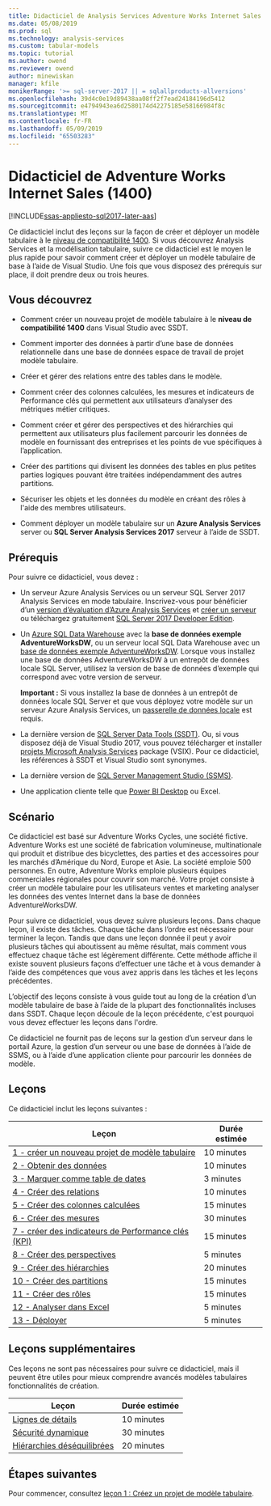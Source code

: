```yaml
---
title: Didacticiel de Analysis Services Adventure Works Internet Sales (1400) | Microsoft Docs
ms.date: 05/08/2019
ms.prod: sql
ms.technology: analysis-services
ms.custom: tabular-models
ms.topic: tutorial
ms.author: owend
ms.reviewer: owend
author: minewiskan
manager: kfile
monikerRange: '>= sql-server-2017 || = sqlallproducts-allversions'
ms.openlocfilehash: 39d4c0e19d89438aa08ff2f7ead24184196d5412
ms.sourcegitcommit: e4794943ea6d2580174d42275185e58166984f8c
ms.translationtype: MT
ms.contentlocale: fr-FR
ms.lasthandoff: 05/09/2019
ms.locfileid: "65503283"
---
```

# <a name="adventure-works-internet-sales-tutorial-1400"></a>Didacticiel de Adventure Works Internet Sales (1400)

[!INCLUDE[ssas-appliesto-sql2017-later-aas](../../includes/ssas-appliesto-sql2017-later-aas.md)]

Ce didacticiel inclut des leçons sur la façon de créer et déployer un modèle tabulaire à le [niveau de compatibilité 1400](../tabular-models/compatibility-level-for-tabular-models-in-analysis-services.md). Si vous découvrez Analysis Services et la modélisation tabulaire, suivre ce didacticiel est le moyen le plus rapide pour savoir comment créer et déployer un modèle tabulaire de base à l’aide de Visual Studio. Une fois que vous disposez des prérequis sur place, il doit prendre deux ou trois heures.  
  
## <a name="what-you-learn"></a>Vous découvrez   
  
-   Comment créer un nouveau projet de modèle tabulaire à le **niveau de compatibilité 1400** dans Visual Studio avec SSDT.
  
-   Comment importer des données à partir d’une base de données relationnelle dans une base de données espace de travail de projet modèle tabulaire.  
  
-   Créer et gérer des relations entre des tables dans le modèle.  
  
-   Comment créer des colonnes calculées, les mesures et indicateurs de Performance clés qui permettent aux utilisateurs d’analyser des métriques métier critiques.  
  
-   Comment créer et gérer des perspectives et des hiérarchies qui permettent aux utilisateurs plus facilement parcourir les données de modèle en fournissant des entreprises et les points de vue spécifiques à l’application.  
  
-   Créer des partitions qui divisent les données des tables en plus petites parties logiques pouvant être traitées indépendamment des autres partitions.  
  
-   Sécuriser les objets et les données du modèle en créant des rôles à l'aide des membres utilisateurs.  
  
-   Comment déployer un modèle tabulaire sur un **Azure Analysis Services** server ou **SQL Server Analysis Services 2017** serveur à l’aide de SSDT.  
  
## <a name="prerequisites"></a>Prérequis  

Pour suivre ce didacticiel, vous devez :  
  
-   Un serveur Azure Analysis Services ou un serveur SQL Server 2017 Analysis Services en mode tabulaire. Inscrivez-vous pour bénéficier d’un [version d’évaluation d’Azure Analysis Services](https://azure.microsoft.com/services/analysis-services/) et [créer un serveur](https://docs.microsoft.com/azure/analysis-services/analysis-services-create-server) ou téléchargez gratuitement [SQL Server 2017 Developer Edition](https://www.microsoft.com/sql-server/sql-server-downloads).

-   Un [Azure SQL Data Warehouse](https://docs.microsoft.com/azure/sql-data-warehouse/create-data-warehouse-portal) avec la **base de données exemple AdventureWorksDW**, ou un serveur local SQL Data Warehouse avec un [base de données exemple AdventureWorksDW](https://github.com/Microsoft/sql-server-samples/releases/tag/adventureworks). Lorsque vous installez une base de données AdventureWorksDW à un entrepôt de données locale SQL Server, utilisez la version de base de données d’exemple qui correspond avec votre version de serveur. 

    **Important :** Si vous installez la base de données à un entrepôt de données locale SQL Server et que vous déployez votre modèle sur un serveur Azure Analysis Services, un [passerelle de données locale](https://docs.microsoft.com/azure/analysis-services/analysis-services-gateway) est requis.

-   La dernière version de [SQL Server Data Tools (SSDT)](https://msdn.microsoft.com/library/mt204009.aspx). Ou, si vous disposez déjà de Visual Studio 2017, vous pouvez télécharger et installer [projets Microsoft Analysis Services](https://marketplace.visualstudio.com/items?itemName=ProBITools.MicrosoftAnalysisServicesModelingProjects) package (VSIX). Pour ce didacticiel, les références à SSDT et Visual Studio sont synonymes. 

-   La dernière version de [SQL Server Management Studio (SSMS)](https://docs.microsoft.com/sql/ssms/download-sql-server-management-studio-ssms).    

-   Une application cliente telle que [Power BI Desktop](https://powerbi.microsoft.com/desktop/) ou Excel. 

## <a name="scenario"></a>Scénario  

Ce didacticiel est basé sur Adventure Works Cycles, une société fictive. Adventure Works est une société de fabrication volumineuse, multinationale qui produit et distribue des bicyclettes, des parties et des accessoires pour les marchés d’Amérique du Nord, Europe et Asie. La société emploie 500 personnes. En outre, Adventure Works emploie plusieurs équipes commerciales régionales pour couvrir son marché. Votre projet consiste à créer un modèle tabulaire pour les utilisateurs ventes et marketing analyser les données des ventes Internet dans la base de données AdventureWorksDW.  
  
Pour suivre ce didacticiel, vous devez suivre plusieurs leçons. Dans chaque leçon, il existe des tâches. Chaque tâche dans l’ordre est nécessaire pour terminer la leçon. Tandis que dans une leçon donnée il peut y avoir plusieurs tâches qui aboutissent au même résultat, mais comment vous effectuez chaque tâche est légèrement différente. Cette méthode affiche il existe souvent plusieurs façons d’effectuer une tâche et à vous demander à l’aide des compétences que vous avez appris dans les tâches et les leçons précédentes.  
  
L’objectif des leçons consiste à vous guide tout au long de la création d’un modèle tabulaire de base à l’aide de la plupart des fonctionnalités incluses dans SSDT. Chaque leçon découle de la leçon précédente, c'est pourquoi vous devez effectuer les leçons dans l'ordre.
  
Ce didacticiel ne fournit pas de leçons sur la gestion d’un serveur dans le portail Azure, la gestion d’un serveur ou une base de données à l’aide de SSMS, ou à l’aide d’une application cliente pour parcourir les données de modèle. 


## <a name="lessons"></a>Leçons  

Ce didacticiel inclut les leçons suivantes :  
  
|Leçon|Durée estimée|  
|----------|------------------------------|  
|[1 - créer un nouveau projet de modèle tabulaire](../tutorial-tabular-1400/as-lesson-1-create-a-new-tabular-model-project.md)|10 minutes|  
|[2 - Obtenir des données](../tutorial-tabular-1400/as-lesson-2-get-data.md)|10 minutes|  
|[3 - Marquer comme table de dates](../tutorial-tabular-1400/as-lesson-3-mark-as-date-table.md)|3 minutes|  
|[4 - Créer des relations](../tutorial-tabular-1400/as-lesson-4-create-relationships.md)|10 minutes|  
|[5 - Créer des colonnes calculées](../tutorial-tabular-1400/as-lesson-5-create-calculated-columns.md)|15 minutes|
|[6 - Créer des mesures](../tutorial-tabular-1400/as-lesson-6-create-measures.md)|30 minutes|  
|[7 - créer des indicateurs de Performance clés (KPI)](../tutorial-tabular-1400/as-lesson-7-create-key-performance-indicators.md)|15 minutes|  
|[8 - Créer des perspectives](../tutorial-tabular-1400/as-lesson-8-create-perspectives.md)|5 minutes|  
|[9 - Créer des hiérarchies](../tutorial-tabular-1400/as-lesson-9-create-hierarchies.md)|20 minutes|  
|[10 - Créer des partitions](../tutorial-tabular-1400/as-lesson-10-create-partitions.md)|15 minutes|  
|[11 - Créer des rôles](../tutorial-tabular-1400/as-lesson-11-create-roles.md)|15 minutes|  
|[12 - Analyser dans Excel](../tutorial-tabular-1400/as-lesson-12-analyze-in-excel.md)|5 minutes| 
|[13 - Déployer](../tutorial-tabular-1400/as-lesson-13-deploy.md)|5 minutes|  
  
## <a name="supplemental-lessons"></a>Leçons supplémentaires  

Ces leçons ne sont pas nécessaires pour suivre ce didacticiel, mais il peuvent être utiles pour mieux comprendre avancés modèles tabulaires fonctionnalités de création.  
  
|Leçon|Durée estimée|  
|----------|------------------------------|  
|[Lignes de détails](../tutorial-tabular-1400/as-supplemental-lesson-detail-rows.md)|10 minutes|
|[Sécurité dynamique](../tutorial-tabular-1400/as-supplemental-lesson-dynamic-security.md)|30 minutes|
|[Hiérarchies déséquilibrées](../tutorial-tabular-1400/as-supplemental-lesson-ragged-hierarchies.md)|20 minutes| 

  
## <a name="next-steps"></a>Étapes suivantes  

Pour commencer, consultez [leçon 1 : Créez un projet de modèle tabulaire](../tutorial-tabular-1400/as-lesson-1-create-a-new-tabular-model-project.md).  
  
  
  

